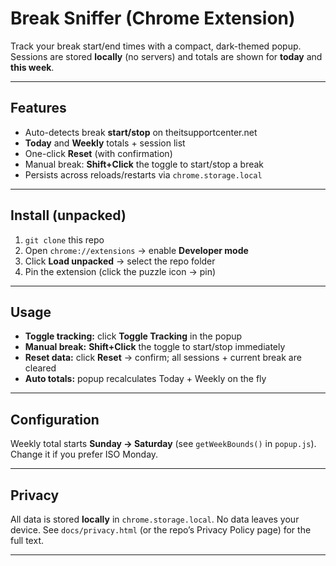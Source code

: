 # Break Sniffer (Chrome Extension)

Track your break start/end times with a compact, dark-themed popup. Sessions are stored **locally** (no servers) and totals are shown for **today** and **this week**.

---

## Features

- Auto-detects break **start/stop** on theitsupportcenter.net
- **Today** and **Weekly** totals + session list
- One-click **Reset** (with confirmation)
- Manual break: **Shift+Click** the toggle to start/stop a break
- Persists across reloads/restarts via `chrome.storage.local`

---

## Install (unpacked)

1. `git clone` this repo
2. Open `chrome://extensions` → enable **Developer mode**
3. Click **Load unpacked** → select the repo folder
4. Pin the extension (click the puzzle icon → pin)

---

## Usage

- **Toggle tracking:** click **Toggle Tracking** in the popup  
- **Manual break:** **Shift+Click** the toggle to start/stop immediately  
- **Reset data:** click **Reset** → confirm; all sessions + current break are cleared  
- **Auto totals:** popup recalculates Today + Weekly on the fly

---

## Configuration

Weekly total starts **Sunday → Saturday** (see `getWeekBounds()` in `popup.js`). Change it if you prefer ISO Monday.

---

## Privacy

All data is stored **locally** in `chrome.storage.local`. No data leaves your device. See `docs/privacy.html` (or the repo’s Privacy Policy page) for the full text.

---
